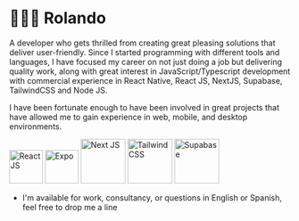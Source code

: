 # 🏄🏼‍♂️ Rolando

A developer who gets thrilled from creating great pleasing solutions that deliver user-friendly. Since I started programming with different tools and languages, I have focused my career on not just doing a job but delivering quality work, along with great interest in JavaScript/Typescript development with commercial experience in React Native, React JS, NextJS, Supabase, TailwindCSS and Node JS.

I have been fortunate enough to have been involved in great projects that have allowed me to gain experience in web, mobile, and desktop environments.


<p>
  <img src="https://reactnative.dev/img/header_logo.svg" alt="React JS" width="60"/>
  <img src="https://cdn.brandfetch.io/idzGRYC3u5/w/400/h/400/theme/dark/icon.jpeg?c=1bxid64Mup7aczewSAYMX&t=1667740799142" alt="Expo" width="60"/>
  <img src="https://notes.webutvikling.org/images/nextjs.png" alt="Next JS" width="80"/>
  <img src="https://upload.wikimedia.org/wikipedia/commons/d/d5/Tailwind_CSS_Logo.svg" alt="Tailwind CSS" width="80"/>
  <img src="https://cdn.brandfetch.io/idsSceG8fK/w/400/h/400/theme/dark/icon.jpeg?c=1bxid64Mup7aczewSAYMX&t=1668829260323" alt="Supabase" width="80"/>
</p>

* I'm available for work, consultancy, or questions in English or Spanish, feel free to drop me a line

